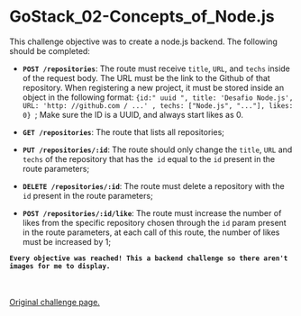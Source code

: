 # GoStack_02-Concepts_of_Node.js

This challenge objective was to create a node.js backend. The following should be completed: <br />

- **`POST /repositories`**: The route must receive `title`, `URL`, and `techs` inside of the request body. The URL must be the link to the Github of that repository. When registering a new project, it must be stored inside an object in the following format: `{id:" uuid ", title: 'Desafio Node.js', URL: 'http: //github.com / ...' , techs: ["Node.js", "..."], likes: 0} `; Make sure the ID is a UUID, and always start likes as 0.

- **`GET /repositories`**: The route that lists all repositories;

- **`PUT /repositories/:id`**: The route should only change the `title`, `URL` and `techs` of the repository that has the` id` equal to the `id` present in the route parameters;

- **`DELETE /repositories/:id`**: The route must delete a repository with the `id` present in the route parameters;

- **`POST /repositories/:id/like`**: The route must increase the number of likes from the specific repository chosen through the `id` param present in the route parameters, at each call of this route, the number of likes must be increased by 1; 

**`Every objective was reached! This a backend challenge so there aren't images for me to display.`** <br /> <br /> <br />


[Original challenge page.](https://github.com/rocketseat-education/bootcamp-gostack-desafios/blob/master/desafio-conceitos-nodejs/README.en.md) <br />
